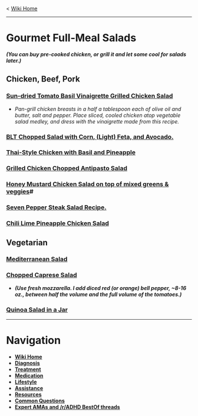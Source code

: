 ﻿< [Wiki Home](/r/adhd/wiki)

***
# Gourmet Full-Meal Salads
***(You can buy pre-cooked chicken, or grill it and let some cool for salads later.)***

## Chicken, Beef, Pork  
### [Sun-dried Tomato Basil Vinaigrette Grilled Chicken Salad](http://www.canyoustayfordinner.com/2012/06/17/grilled-chicken-in-sun-dried-tomato-basil-vinaigrette-2/)
* *Pan-grill chicken breasts in a half a tablespoon each of olive oil and butter, salt and pepper. Place sliced, cooled chicken atop vegetable salad medley, and dress with the vinaigrette made from this recipe.*

### [BLT Chopped Salad with Corn, (Light) Feta, and Avocado.](http://www.howsweeteats.com/2013/05/blt-chopped-salad-with-corn-feta-avocado/)
### [Thai-Style Chicken with Basil and Pineapple](http://www.rachaelrayshow.com/recipe/13731_Thai_Style_Chicken_with_Basil_and_Pineapple/)
### [Grilled Chicken Chopped Antipasto Salad](http://lexiscleankitchen.com/2015/05/22/grilled-chicken-chopped-antipasto-salad/)
### [Honey Mustard Chicken Salad on top of mixed greens & veggies](http://lexiscleankitchen.com/2014/06/08/honey-mustard-chicken-salad/)#
### [Seven Pepper Steak Salad Recipe.](http://addapinch.com/cooking/2012/01/02/seven-pepper-steak-salad-recipe/)
### [Chili Lime Pineapple Chicken Salad](http://lexiscleankitchen.com/2014/07/02/sriracha-lime-chicken-chopped-salad/)

## Vegetarian
### [Mediterranean Salad](http://lexiscleankitchen.com/2013/07/22/israeli-salad/)
### [Chopped Caprese Salad](http://www.fabhousewife.com/chopped-caprese/)
  * ***(Use fresh mozzarella.  I add diced red (or orange) bell pepper, ~8-16 oz., between half the volume and the full volume of the tomatoes.)***  

### [Quinoa Salad in a Jar](http://www.theyummylife.com/Quinoa_Salad_In_A_Jar)

***
# Navigation

* **[Wiki Home](/r/adhd/wiki)**  
* **[Diagnosis](/r/adhd/wiki/diagnosis)**  
* **[Treatment](/r/adhd/wiki/treatment)**  
* **[Medication](/r/adhd/wiki/medication)**  
* **[Lifestyle](/r/adhd/wiki/lifestyle)**  
* **[Assistance](/r/adhd/wiki/assistance)**  
* **[Resources](/r/adhd/wiki/resources)**  
* **[Common Questions](/r/adhd/wiki/common_questions)**  
* **[Expert AMAs and /r/ADHD BestOf threads](/r/adhd/wiki/BestOf)**  
